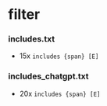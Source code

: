 # filter
### includes.txt
* 15x `includes {span} [E]`

### includes_chatgpt.txt
* 20x `includes {span} [E]`